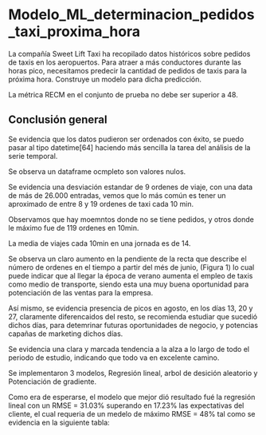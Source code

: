 # Modelo_ML_determinacion_pedidos_taxi_proxima_hora
La compañía Sweet Lift Taxi ha recopilado datos históricos sobre pedidos de taxis en los aeropuertos. Para atraer a más conductores durante las horas pico, necesitamos predecir la cantidad de pedidos de taxis para la próxima hora. Construye un modelo para dicha predicción.

La métrica RECM en el conjunto de prueba no debe ser superior a 48.

## Conclusión general 

Se evidencia que los datos pudieron ser ordenados con éxito, se puedo pasar al tipo datetime[64] haciendo más sencilla la tarea del análisis de la serie temporal.

Se observa un dataframe ocmpleto son valores nulos.

Se evidencia una desviación estandar de 9 ordenes de viaje, con una data de más de 26.000 entradas, vemos que lo más común es tener un aproximado de entre 8 y 19  ordenes de taxi cada 10 min.

Observamos que hay moemntos donde no se tiene pedidos, y otros donde le máximo fue de 119 ordenes en 10min.

La media de viajes cada 10min en una jornada es de 14.

Se observa un claro aumento en la pendiente de la recta que describe el número de ordenes en el tiempo a partir del més de junio, (Figura 1)  lo cual puede indicar que al llegar la época de verano aumenta el empleo de taxis como medio de transporte, siendo esta una muy buena oportunidad para potenciación de las ventas para la empresa.



Así mismo, se evidencia presencia de picos en agosto, en los días 13, 20 y 27, claramente diferencaidos del resto, se recomienda estudiar que sucedió dichos días, para detemrinar futuras oportunidades de negocio, y potencias capañas de marketing dichos días.

Se evidencia una clara y marcada tendencia a la alza a lo largo de todo el periodo de estudio, indicando que todo va en excelente camino.

Se implementaron 3 modelos, Regresión lineal, arbol de desición aleatorio y Potenciación de gradiente.

Como era de esperarse, el modelo que mejor dió resultado fué la regresión lineal con un RMSE = 31.03% superando en 17.23% las expectativas del cliente, el cual requeria de un medelo de máximo RMSE = 48% tal como se evidencia en la siguiente tabla:

